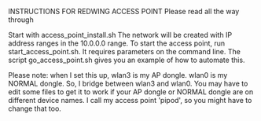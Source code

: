 INSTRUCTIONS FOR REDWING ACCESS POINT
Please read all the way through

Start with access_point_install.sh
The network will be created with IP address ranges in the 10.0.0.0 range.
To start the access point, run start_access_point.sh. It requires parameters on the command line. The script go_access_point.sh gives you an example of how to automate this.

Please note: when I set this up, wlan3 is my AP dongle. wlan0 is my NORMAL dongle. So, I bridge between wlan3 and wlan0.
You may have to edit some files to get it to work if your AP dongle or NORMAL dongle are on different device names.
I call my access point 'pipod', so you might have to change that too.